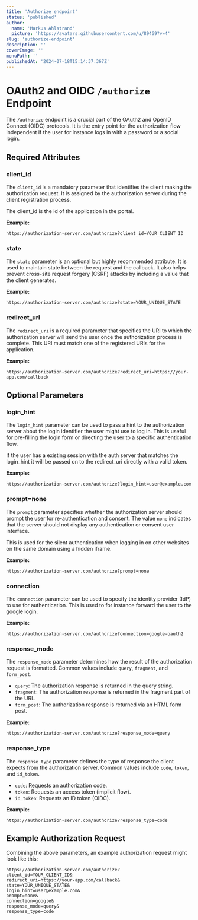 ```yaml
---
title: 'Authorize endpoint'
status: 'published'
author:
  name: 'Markus Ahlstrand'
  picture: 'https://avatars.githubusercontent.com/u/89469?v=4'
slug: 'authorize-endpoint'
description: ''
coverImage: ''
menuPath: ''
publishedAt: '2024-07-18T15:14:37.367Z'
---
```


# OAuth2 and OIDC `/authorize` Endpoint

 

The `/authorize` endpoint is a crucial part of the OAuth2 and OpenID Connect (OIDC) protocols. It is the entry point for the authorization flow independent if the user for instance logs in with a password or a social login. 

## Required Attributes

### client_id

The `client_id` is a mandatory parameter that identifies the client making the authorization request. It is assigned by the authorization server during the client registration process.

The client_id is the id of the application in the portal.

**Example:**

```
https://authorization-server.com/authorize?client_id=YOUR_CLIENT_ID
```

### state

The `state` parameter is an optional but highly recommended attribute. It is used to maintain state between the request and the callback. It also helps prevent cross-site request forgery (CSRF) attacks by including a value that the client generates.

**Example:**

```
https://authorization-server.com/authorize?state=YOUR_UNIQUE_STATE
```

### redirect_uri

The `redirect_uri` is a required parameter that specifies the URI to which the authorization server will send the user once the authorization process is complete. This URI must match one of the registered URIs for the application.

**Example:**

```
https://authorization-server.com/authorize?redirect_uri=https://your-app.com/callback
```

## Optional Parameters

### login_hint

The `login_hint` parameter can be used to pass a hint to the authorization server about the login identifier the user might use to log in. This is useful for pre-filling the login form or directing the user to a specific authentication flow.

If the user has a existing session with the auth server that matches the login_hint it will be passed on to the redirect_uri directly with a valid token.

**Example:**

```
https://authorization-server.com/authorize?login_hint=user@example.com
```

### prompt=none

The `prompt` parameter specifies whether the authorization server should prompt the user for re-authentication and consent. The value `none` indicates that the server should not display any authentication or consent user interface.

This is used for the silent authentication when logging in on other websites on the same domain using a hidden iframe.

**Example:**

```
https://authorization-server.com/authorize?prompt=none
```

### connection

The `connection` parameter can be used to specify the identity provider (IdP) to use for authentication. This is used to for instance forward the user to the google login.

**Example:**

```
https://authorization-server.com/authorize?connection=google-oauth2
```

### response_mode

The `response_mode` parameter determines how the result of the authorization request is formatted. Common values include `query`, `fragment`, and `form_post`.

- `query`: The authorization response is returned in the query string.
- `fragment`: The authorization response is returned in the fragment part of the URL.
- `form_post`: The authorization response is returned via an HTML form post.

**Example:**

```
https://authorization-server.com/authorize?response_mode=query
```

### response_type

The `response_type` parameter defines the type of response the client expects from the authorization server. Common values include `code`, `token`, and `id_token`.

- `code`: Requests an authorization code.
- `token`: Requests an access token (implicit flow).
- `id_token`: Requests an ID token (OIDC).

**Example:**

```
https://authorization-server.com/authorize?response_type=code
```

## Example Authorization Request

Combining the above parameters, an example authorization request might look like this:

```
https://authorization-server.com/authorize?
client_id=YOUR_CLIENT_ID&
redirect_uri=https://your-app.com/callback&
state=YOUR_UNIQUE_STATE&
login_hint=user@example.com&
prompt=none&
connection=google&
response_mode=query&
response_type=code
```
